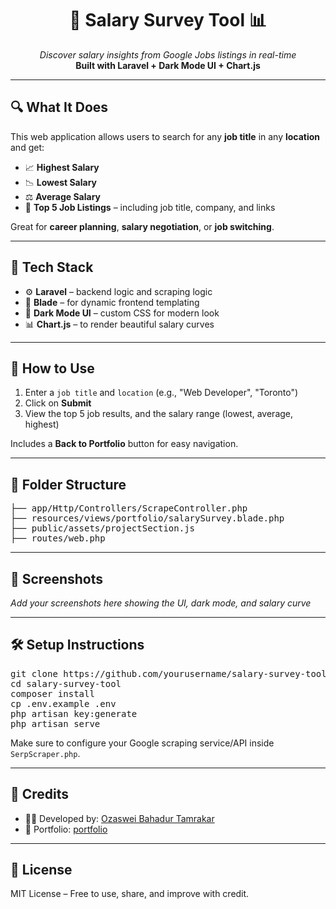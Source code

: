 <h1 align="center">💼 Salary Survey Tool 📊</h1>

<p align="center">
  <em>Discover salary insights from Google Jobs listings in real-time</em><br/>
  <strong>Built with Laravel + Dark Mode UI + Chart.js</strong>
</p>

---

<h2>🔍 What It Does</h2>

<p>
This web application allows users to search for any <strong>job title</strong> in any <strong>location</strong> and get:
</p>

<ul>
  <li>📈 <strong>Highest Salary</strong></li>
  <li>📉 <strong>Lowest Salary</strong></li>
  <li>⚖️ <strong>Average Salary</strong></li>
  <li>🏢 <strong>Top 5 Job Listings</strong> – including job title, company, and links</li>
</ul>

<p>
Great for <strong>career planning</strong>, <strong>salary negotiation</strong>, or <strong>job switching</strong>.
</p>

---

<h2>🧠 Tech Stack</h2>

<ul>
  <li>⚙️ <strong>Laravel</strong> – backend logic and scraping logic</li>
  <li>🎨 <strong>Blade</strong> – for dynamic frontend templating</li>
  <li>🌙 <strong>Dark Mode UI</strong> – custom CSS for modern look</li>
  <li>📊 <strong>Chart.js</strong> – to render beautiful salary curves</li>
</ul>

---

<h2>🚀 How to Use</h2>

<ol>
  <li>Enter a <code>job title</code> and <code>location</code> (e.g., "Web Developer", "Toronto")</li>
  <li>Click on <strong>Submit</strong></li>
  <li>View the top 5 job results, and the salary range (lowest, average, highest)</li>
</ol>

<p>
Includes a <strong>Back to Portfolio</strong> button for easy navigation.
</p>

---

<h2>📂 Folder Structure</h2>

<pre>
├── app/Http/Controllers/ScrapeController.php
├── resources/views/portfolio/salarySurvey.blade.php
├── public/assets/projectSection.js
├── routes/web.php
</pre>

---

<h2>📸 Screenshots</h2>

<p>
<i>Add your screenshots here showing the UI, dark mode, and salary curve</i>
</p>

---

<h2>🛠️ Setup Instructions</h2>

<pre>
git clone https://github.com/yourusername/salary-survey-tool.git
cd salary-survey-tool
composer install
cp .env.example .env
php artisan key:generate
php artisan serve
</pre>

<p>
Make sure to configure your Google scraping service/API inside <code>SerpScraper.php</code>.
</p>

---

<h2>🙌 Credits</h2>

<ul>
  <li>👨‍💻 Developed by: <a href="https://ozaswei.com.np">Ozaswei Bahadur Tamrakar</a></li>
  <li>🔗 Portfolio: <a href="https://ozaswei.com.np/">portfolio</a></li>
</ul>

---

<h2>📃 License</h2>

<p>
MIT License – Free to use, share, and improve with credit.
</p>

